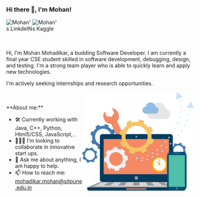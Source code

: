 ### Hi there 👋, I'm Mohan!

<a href="https://www.linkedin.com/in/mohan-mohadikar-84a911187/">
  <img align="left" alt="Mohan's LinkdeIN" width="70px" src="https://www.vectorico.com/download/social_media/Linkedin-full-logo.png" />
</a>

<a href="https://www.kaggle.com/androsstrk">
  <img align="left" alt="Mohan's Kaggle" width="70px" src="https://upload.wikimedia.org/wikipedia/commons/7/7c/Kaggle_logo.png" />
</a>


<br>
<br>
<br>
<br>

Hi, I'm Mohan Mohadikar, a budding Software Developer. I am currently a final year CSE student skilled in software development, debugging, design, and testing. I'm a strong team player who is able to quickly learn and apply new technologies.

I'm actively seeking internships and research opportunities.

  
  <img align="right" width="300" alt="" src="https://raw.githubusercontent.com/mohanmohadikar/mohanmohadikar/main/image.png" />
  <br>
  <br>
**About me:**

- 🛠 Currently working with Java, C++, Python, Html5/CSS, JavaScript, .
- 👨🏻‍💻 I’m looking to collaborate in innovative start ups.
- 💬 Ask me about anything, I am happy to help.
- 📫 How to reach me: mohadikar.mohan@sitpune.edu.in

